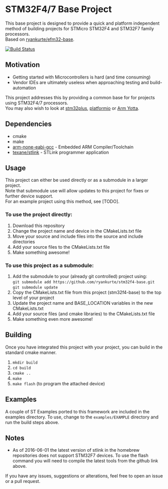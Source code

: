 # STM32F4/7 Base Project

This base project is designed to provide a quick and platform independent method of building projects for STMicro STM32F4 and STM32F7 family processors.  
Based on [ryankurte/efm32-base](https://github.com/ryankurte/efm32-base).

[![Build Status](https://travis-ci.org/ryankurte/stm32f4-base.svg)](https://travis-ci.org/ryankurte/stm32f4-base)

## Motivation
 - Getting started with Microcontrollers is hard (and time consuming)
 - Vendor IDEs are ultimately useless when approaching testing and build-automation

This project addresses this by providing a common base for for projects using STM32F4/7 processors.  
You may also wish to look at [stm32plus](https://github.com/andysworkshop/stm32plus), [platformio](platformio.org) or [Arm Yotta](yotta.mbed.com).

## Dependencies
 - cmake
 - make
 - [arm-none-eabi-gcc](https://launchpad.net/gcc-arm-embedded/+download) - Embedded ARM Compiler/Toolchain 
 - [texane/stlink](https://github.com/texane/stlink) - STLink programmer application

## Usage

This project can either be used directly or as a submodule in a larger project.  
Note that submodule use will allow updates to this project for fixes or further device support.  
For an example project using this method, see [TODO].

### To use the project directly:

1. Download this repository
2. Change the project name and device in the CMakeLists.txt file
3. Move your source  and include files into the source and include directories
4. Add your source files to the CMakeLists.txt file
5. Make something awesome!

### To use this project as a submodule:

1. Add the submodule to your (already git controlled) project using:  
   `git submodule add https://github.com/ryankurte/stm32f4-base.git`  
   `git submodule update`  
2. Copy the CMakeLists.txt file from this project (stm32f4-base) to the top level of your project
3. Update the project name and BASE_LOCATION variables in the new CMakeLists.txt
4. Add your source files (and cmake libraries) to the CMakeLists.txt file
5. Make something even more awesome!

## Building

Once you have integrated this project with your project, you can build in the standard cmake manner.  

1. `mkdir build`
2. `cd build`
3. `cmake ..`
4. `make`
5. `make flash` (to program the attached device)

## Examples

A couple of ST Examples ported to this framework are included in the examples directory. To use, change to the `examples/EXAMPLE` directory and run the build steps above.  

## Notes

* As of 2016-06-01 the latest version of stlink in the homebrew repositories does not support STM32F7 devices. To use the flash command you will need to compile the latest tools from the github link above.

If you have any issues, suggestions or alterations, feel free to open an issue or a pull request.  
